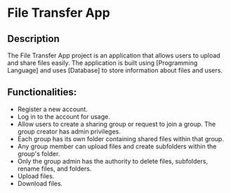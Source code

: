 # File Transfer App
## Description
The File Transfer App project is an application that allows users to upload and share files easily. The application is built using [Programming Language] and uses [Database] to store information about files and users.
## Functionalities:
- Register a new account. 
- Log in to the account for usage. 
- Allow users to create a sharing group or request to join a group. The group creator has admin privileges. 
- Each group has its own folder containing shared files within that group. 
- Any group member can upload files and create subfolders within the group's folder. 
- Only the group admin has the authority to delete files, subfolders, rename files, and folders. 
- Upload files. 
- Download files. 